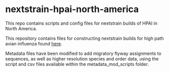 # nextstrain-hpai-north-america

This repo contains scripts and config files for nextstrain builds of HPAI in North America.

This repository contains files for constructing nextstrain builds for high path avian influenza found [here](https://nextstrain.org/groups/moncla-lab/h5nx/north-america/ha).

Metadata files have been modified to add migratory flyway assignments to sequences, as well as higher resolution species and order data, using the script and csv files available within the metadata_mod_scripts folder. 
